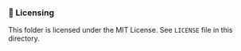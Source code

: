 ### 📄 Licensing
This folder is licensed under the MIT License. See `LICENSE` file in this directory.
